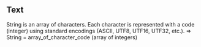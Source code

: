 ## Text

String is an array of characters.
Each character is represented with a code (integer) using standard encodings (ASCII, UTF8, UTF16, UTF32, etc.).
=> String = array_of_character_code (array of integers)
